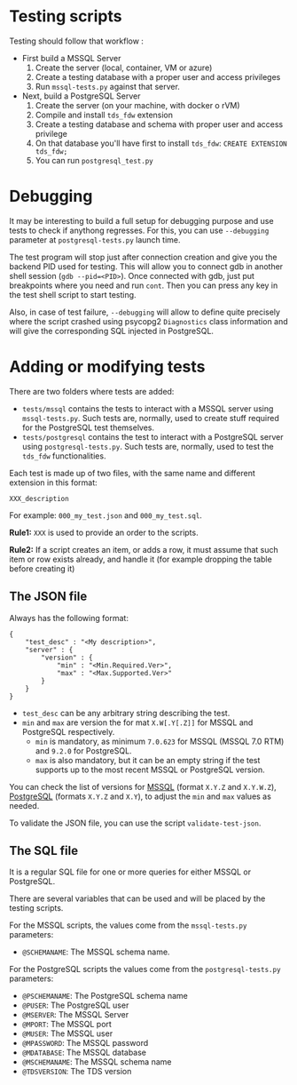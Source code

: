 # Testing scripts

Testing should follow that workflow :

  * First build a MSSQL Server
    1. Create the server (local, container, VM or azure)
    2. Create a testing database with a proper user and access privileges
    3. Run `mssql-tests.py` against that server.
  * Next, build a PostgreSQL Server
    1. Create the server (on your machine, with docker o rVM)
    2. Compile and install `tds_fdw` extension
    3. Create a testing database and schema with proper user and access privilege
    4. On that database you'll have first to install `tds_fdw`: `CREATE EXTENSION tds_fdw;`
    5. You can run `postgresql_test.py`

# Debugging

It may be interesting to build a full setup for debugging purpose and use tests to check if anythong regresses.
For this, you can use `--debugging` parameter at `postgresql-tests.py` launch time.

The test program will stop just after connection creation and give you the backend PID used for testing. This will allow you to connect gdb in another shell session (`gdb --pid=<PID>`). Once connected with gdb, just put breakpoints where you need and run `cont`. Then you can press any key in the test shell script to start testing.

Also, in case of test failure, `--debugging` will allow to define quite precisely where the script crashed using psycopg2 `Diagnostics` class information and will give the corresponding SQL injected in PostgreSQL.

# Adding or modifying tests

There are two folders where tests are added:

* `tests/mssql` contains the tests to interact with a MSSQL server using `mssql-tests.py`. Such tests are, normally, used to create stuff required for the PostgreSQL test themselves.
* `tests/postgresql` contains the test to interact with a PostgreSQL server using `postgresql-tests.py`. Such tests are, normally, used to test the `tds_fdw` functionalities.

Each test is made up of two files, with the same name and different extension in this format:

```
XXX_description
```

For example: `000_my_test.json` and `000_my_test.sql`.

**Rule1:** `XXX` is used to provide an order to the scripts.

**Rule2:** If a script creates an item, or adds a row, it must assume that such item or row exists already, and handle it (for example dropping the table before creating it)

## The JSON file

Always has the following format:

```
{
    "test_desc" : "<My description>",
    "server" : {
        "version" : {
            "min" : "<Min.Required.Ver>",
            "max" : "<Max.Supported.Ver>"
        }
    }
}
```

* `test_desc` can be any arbitrary string describing the test.
* `min` and `max` are version the for mat `X.W[.Y[.Z]]` for MSSQL and PostgreSQL respectively.
  * `min` is mandatory, as minimum `7.0.623` for MSSQL (MSSQL 7.0 RTM) and `9.2.0` for PostgreSQL.
  * `max` is also mandatory, but it can be an empty string if the test supports up to the most recent MSSQL or PostgreSQL version.

You can check the list of versions for [MSSQL](https://sqlserverbuilds.blogspot.com/) (format `X.Y.Z` and `X.Y.W.Z`), [PostgreSQL](https://www.postgresql.org/docs/release/) (formats `X.Y.Z` and `X.Y`), to adjust the `min` and `max` values as needed.

To validate the JSON file, you can use the script `validate-test-json`.

## The SQL file

It is a regular SQL file for one or more queries for either MSSQL or PostgreSQL.

There are several variables that can be used and will be placed by the testing scripts.

For the MSSQL scripts, the values come from the `mssql-tests.py` parameters:

* `@SCHEMANAME`: The MSSQL schema name.

For the PostgreSQL scripts the values come from the `postgresql-tests.py` parameters:

* `@PSCHEMANAME`: The PostgreSQL schema name
* `@PUSER`: The PostgreSQL user
* `@MSERVER`: The MSSQL Server
* `@MPORT`: The MSSQL port
* `@MUSER`: The MSSQL user
* `@MPASSWORD`: The MSSQL password
* `@MDATABASE`: The MSSQL database
* `@MSCHEMANAME`: The MSSQL schema name
* `@TDSVERSION`: The TDS version
